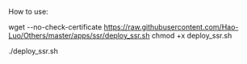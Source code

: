 How to use:


wget --no-check-certificate https://raw.githubusercontent.com/Hao-Luo/Others/master/apps/ssr/deploy_ssr.sh
chmod +x deploy_ssr.sh

./deploy_ssr.sh
